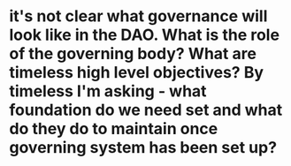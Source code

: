 # it's not clear what governance will look like in the DAO. What is the role of the governing body? What are timeless high level objectives? By timeless I'm asking - what foundation do we need set and what do they do to maintain once governing system has been set up?